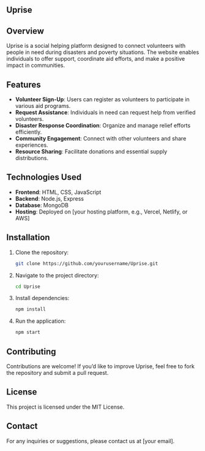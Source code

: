 ## Uprise

## Overview

Uprise is a social helping platform designed to connect volunteers with people in need during disasters and poverty situations. The website enables individuals to offer support, coordinate aid efforts, and make a positive impact in communities.

## Features

- **Volunteer Sign-Up**: Users can register as volunteers to participate in various aid programs.
- **Request Assistance**: Individuals in need can request help from verified volunteers.
- **Disaster Response Coordination**: Organize and manage relief efforts efficiently.
- **Community Engagement**: Connect with other volunteers and share experiences.
- **Resource Sharing**: Facilitate donations and essential supply distributions.

## Technologies Used

- **Frontend**: HTML, CSS, JavaScript
- **Backend**: Node.js, Express
- **Database**: MongoDB
- **Hosting**: Deployed on [your hosting platform, e.g., Vercel, Netlify, or AWS]

## Installation

1. Clone the repository:
   ```sh
   git clone https://github.com/yourusername/Uprise.git
   ```
2. Navigate to the project directory:
   ```sh
   cd Uprise
   ```
3. Install dependencies:
   ```sh
   npm install
   ```
4. Run the application:
   ```sh
   npm start
   ```

## Contributing

Contributions are welcome! If you’d like to improve Uprise, feel free to fork the repository and submit a pull request.

## License

This project is licensed under the MIT License.

## Contact

For any inquiries or suggestions, please contact us at [your email].

